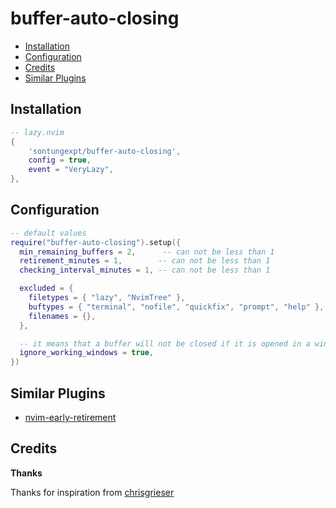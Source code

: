 # buffer-auto-closing

<!--toc:start-->

- [Installation](#installation)
- [Configuration](#configuration)
- [Credits](#credits)
- [Similar Plugins](#similar-plugins)

<!--toc:end-->

## Installation

```lua
-- lazy.nvim
{
    'sontungexpt/buffer-auto-closing',
	config = true,
	event = "VeryLazy",
},
```

## Configuration

```lua
-- default values
require("buffer-auto-closing").setup({
  min_remaining_buffers = 2,      -- can not be less than 1
  retirement_minutes = 1,        -- can not be less than 1
  checking_interval_minutes = 1, -- can not be less than 1

  excluded = {
    filetypes = { "lazy", "NvimTree" },
    buftypes = { "terminal", "nofile", "quickfix", "prompt", "help" },
    filenames = {},
  },

  -- it means that a buffer will not be closed if it is opened in a window
  ignore_working_windows = true,
})
```

## Similar Plugins

- [nvim-early-retirement](https://github.com/chrisgrieser/nvim-early-retirement)

## Credits

**Thanks**

Thanks for inspiration from [chrisgrieser](https://github.com/chrisgrieser/nvim-early-retirement)
